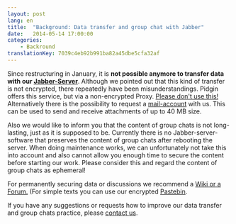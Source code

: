 ```yaml
---
layout: post
lang: en
title:  "Background: Data transfer and group chat with Jabber"
date:   2014-05-14 17:00:00
categories:
    - Backround
translationKey: 7039c4eb92b991ba82a45dbe5cfa32af
---
```

Since restructuring in January, it is **not possible anymore to transfer data with our [Jabber-Server](/en/service/xmpp.html)**. Although we pointed out that this kind of transfer is not encrypted, there repeatedly have been misunderstandings.
Pidgin offers this service, but via a non-encrypted Proxy. [Please don't use this! ](https://wiki.systemli.org/howto/jabber_eng)
Alternatively there is the possibility to request a [mail-account](/en/service/mail.html) with us. This can be used to send and receive attachments of up to 40 MB size.

Also we would like to inform you that the content of group chats is not long-lasting, just as it is supposed to be. Currently there is no Jabber-server-software that preserves the content of group chats after rebooting the server. When doing maintenance works, we can unfortunately not take this into account and also cannot allow you enough time to secure the content before starting our work. Please consider this and regard the content of group chats as ephemeral!

For permanently securing data or discussions we recommend a [Wiki or a Forum.](/en/service/mail.html) (For simple texts you can use our encrypted [Pastebin](https://www.systemli.org/en/service/paste.html).

If you have any suggestions or requests how to improve our data transfer and group chats practice, please [contact us](/en//kontakt.html).
